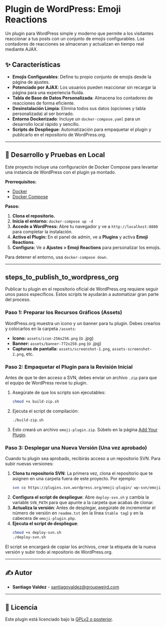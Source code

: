 # Plugin de WordPress: Emoji Reactions

Un plugin para WordPress simple y moderno que permite a los visitantes reaccionar a tus posts con un conjunto de emojis configurables. Los contadores de reacciones se almacenan y actualizan en tiempo real mediante AJAX.

## ✨ Características

- **Emojis Configurables**: Define tu propio conjunto de emojis desde la página de ajustes.
- **Potenciado por AJAX**: Los usuarios pueden reaccionar sin recargar la página para una experiencia fluida.
- **Tabla de Base de Datos Personalizada**: Almacena los contadores de reacciones de forma eficiente.
- **Desinstalación Limpia**: Elimina todos sus datos (opciones y tabla personalizada) al ser borrado.
- **Entorno Dockerizado**: Incluye un `docker-compose.yaml` para un desarrollo local rápido y sencillo.
- **Scripts de Despliegue**: Automatización para empaquetar el plugin y publicarlo en el repositorio de WordPress.org.

---

## 🚀 Desarrollo y Pruebas en Local

Este proyecto incluye una configuración de Docker Compose para levantar una instancia de WordPress con el plugin ya montado.

**Prerrequisitos:**
*   [Docker](https://www.docker.com/get-started)
*   [Docker Compose](https://docs.docker.com/compose/install/)

**Pasos:**

1.  **Clona el repositorio.**
2.  **Inicia el entorno:** `docker-compose up -d`
3.  **Accede a WordPress:** Abre tu navegador y ve a `http://localhost:8080` para completar la instalación.
4.  **Activa el Plugin:** En el panel de admin, ve a **Plugins** y activa **Emoji Reactions**.
5.  **Configura:** Ve a **Ajustes > Emoji Reactions** para personalizar los emojis.

Para detener el entorno, usa `docker-compose down`.

---

## steps_to_publish_to_wordpress_org

Publicar tu plugin en el repositorio oficial de WordPress.org requiere seguir unos pasos específicos. Estos scripts te ayudarán a automatizar gran parte del proceso.

### Paso 1: Preparar los Recursos Gráficos (Assets)

WordPress.org muestra un icono y un banner para tu plugin. Debes crearlos y colocarlos en la carpeta `/assets`:

- **Icono:** `assets/icon-256x256.png` (o .jpg)
- **Banner:** `assets/banner-772x250.png` (o .jpg)
- **Capturas de pantalla:** `assets/screenshot-1.png`, `assets-screenshot-2.png`, etc.

### Paso 2: Empaquetar el Plugin para la Revisión Inicial

Antes de que te den acceso a SVN, debes enviar un archivo `.zip` para que el equipo de WordPress revise tu plugin.

1.  Asegúrate de que los scripts son ejecutables:
    ```bash
    chmod +x build-zip.sh
    ```
2.  Ejecuta el script de compilación:
    ```bash
    ./build-zip.sh
    ```
3.  Esto creará un archivo `emoji-plugin.zip`. Súbelo en la página [Add Your Plugin](https://wordpress.org/plugins/developers/add/).

### Paso 3: Desplegar una Nueva Versión (Una vez aprobado)

Cuando tu plugin sea aprobado, recibirás acceso a un repositorio SVN. Para subir nuevas versiones:

1.  **Clona tu repositorio SVN**: La primera vez, clona el repositorio que te asignen en una carpeta fuera de este proyecto. Por ejemplo:
    ```bash
    svn co https://plugins.svn.wordpress.org/emoji-plugin/ wp-svn/emoji-plugin
    ```
2.  **Configura el script de despliegue**: Abre `deploy-svn.sh` y cambia la variable `SVN_PATH` para que apunte a la carpeta que acabas de clonar.
3.  **Actualiza la versión**: Antes de desplegar, asegúrate de incrementar el número de versión en `readme.txt` (en la línea `Stable tag`) y en la cabecera de `emoji-plugin.php`.
4.  **Ejecuta el script de despliegue**:
    ```bash
    chmod +x deploy-svn.sh
    ./deploy-svn.sh
    ```

El script se encargará de copiar los archivos, crear la etiqueta de la nueva versión y subir todo al repositorio de WordPress.org.

---

## ✍️ Autor

*   **Santiago Valdez** - <santiagovaldez@groupweird.com>

---

## 📄 Licencia

Este plugin está licenciado bajo la [GPLv2 o posterior](https://www.gnu.org/licenses/gpl-2.0.html).